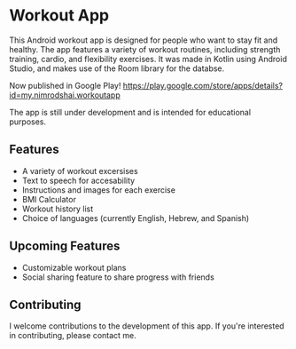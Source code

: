 # Workout App

This Android workout app is designed for people who want to stay fit and healthy. The app features a variety of workout routines, including strength training, cardio, and flexibility exercises. It was made in Kotlin using Android Studio, and makes use of the Room library for the databse.

Now published in Google Play! https://play.google.com/store/apps/details?id=my.nimrodshai.workoutapp

The app is still under development and is intended for educational purposes.

## Features

- A variety of workout excersises
- Text to speech for accesability
- Instructions and images for each exercise
- BMI Calculator
- Workout history list
- Choice of languages (currently English, Hebrew, and Spanish)

## Upcoming Features

- Customizable workout plans
- Social sharing feature to share progress with friends

## Contributing

I welcome contributions to the development of this app. If you're interested in contributing, please contact me.
